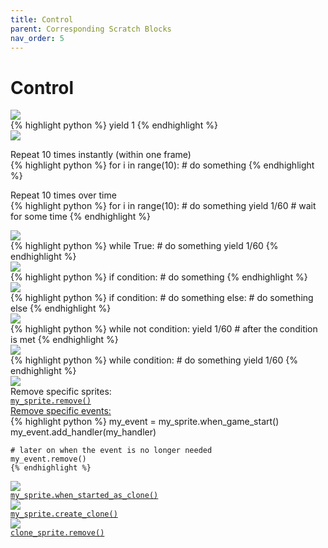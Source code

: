 ```yaml
---
title: Control
parent: Corresponding Scratch Blocks
nav_order: 5
---
```

# Control
<div id="wait" class="two-col">
  <div class="col">
    <img src="{{ site.cdn_url }}img/control/block_11.png"/>
  </div>
  <div class="col">
{% highlight python %}
    yield 1
{% endhighlight %}
  </div>
</div>


<div id="repeat" class="two-col">
  <div class="col">
    <img class="big" src="{{ site.cdn_url }}img/control/block_00.png"/>
  </div>
  <div class="col">
    <p> Repeat 10 times instantly (within one frame)<br>
{% highlight python %}
    for i in range(10): 
        # do something 
{% endhighlight %}
    </p>
    <p> Repeat 10 times over time
    <br>
{% highlight python %}
    for i in range(10): 
        # do something 
        yield 1/60 # wait for some time
{% endhighlight %}
    </p>
  </div>
</div>

<div id="forever" class="two-col">
  <div class="col">
    <img class="big" src="{{ site.cdn_url }}img/control/block_01.png"/>
  </div>
  <div class="col">
{% highlight python %}
    while True:
        # do something 
        yield 1/60
{% endhighlight %}
  </div>
</div>
<div id="if" class="two-col">
  <div class="col">
    <img class="big" src="{{ site.cdn_url }}img/control/block_02.png"/>
  </div>
  <div class="col">
{% highlight python %}
    if condition: 
        # do something
{% endhighlight %}
  </div>
</div>

<div id="if_else" class="two-col">
  <div class="col">
    <img class="big" style="max-height: 130px;" src="{{ site.cdn_url }}img/control/block_03.png"/>
  </div>
  <div class="col">
{% highlight python %}
    if condition: 
        # do something
    else: 
        # do something else
{% endhighlight %}
  </div>
</div>


<div id="wait_for_condition" class="two-col">
  <div class="col">
    <img src="{{ site.cdn_url }}img/control/block_04.png"/>
  </div>
  <div class="col">
{% highlight python %}
    while not condition: 
        yield 1/60 
    # after the condition is met
{% endhighlight %}
  </div>
</div>

<div id="repeat_until" class="two-col">
  <div class="col">
    <img class="big" src="{{ site.cdn_url }}img/control/block_05.png"/>
  </div>
  <div class="col">
{% highlight python %}
    while condition: 
        # do something 
        yield 1/60 
{% endhighlight %}
  </div>
</div>

<div id="stop_all" class="two-col">
  <div class="col">
    <img src="{{ site.cdn_url }}img/control/block_06.png"/>
  </div>
  <div class="col">
    Remove specific sprites:<br>
    <a target="_blank" href="../../pdoc/pyscratch/sprite.html#Sprite.remove">
    <code>my_sprite.remove()</code>
    </a> 
    <br>
    <a target="_blank" href="../../pdoc/pyscratch/event.html#Event.remove">Remove specific events:</a><br>
    {% highlight python %}
    my_event = my_sprite.when_game_start()
    my_event.add_handler(my_handler)

    # later on when the event is no longer needed 
    my_event.remove()
    {% endhighlight %}
   </div>
</div>


<div id="when_started_as_clone" class="two-col">
  <div class="col">
    <img class="bigger" src="{{ site.cdn_url }}img/control/block_07.png"/>
  </div>
  <div class="col">
    <a target="_blank" href="../../pdoc/pyscratch/sprite.html#Sprite.when_started_as_clone">
    <code>my_sprite.when_started_as_clone()</code>
    </a>
  </div>
</div>



<div id="create_clone" class="two-col">
  <div class="col">
    <img  src="{{ site.cdn_url }}img/control/block_08.png"/>
  </div>
  <div class="col">
    <a target="_blank" href="../../pdoc/pyscratch/sprite.html#Sprite.create_clone">
    <code>my_sprite.create_clone()</code>
    </a>  
</div>
</div>



<div id="delete_clone" class="two-col">
  <div class="col">
    <img src="{{ site.cdn_url }}img/control/block_09.png"/>
  </div>
  <div class="col">
    <a target="_blank" href="../../pdoc/pyscratch/sprite.html#Sprite.remove">
    <code>clone_sprite.remove()</code>
    </a>     
  </div>
</div>
